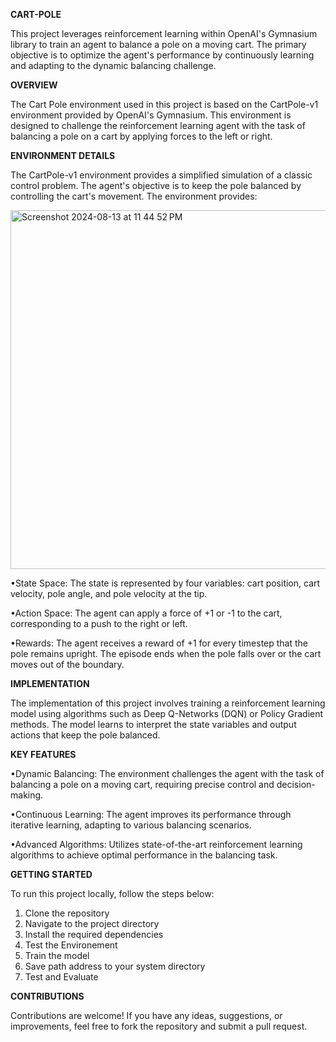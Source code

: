 **CART-POLE**

This project leverages reinforcement learning within OpenAI's Gymnasium library to train an agent to balance a pole on a moving cart. The primary objective is to optimize the agent's performance by continuously learning and adapting to the dynamic balancing challenge.

**OVERVIEW**

The Cart Pole environment used in this project is based on the CartPole-v1 environment provided by OpenAI's Gymnasium. This environment is designed to challenge the reinforcement learning agent with the task of balancing a pole on a cart by applying forces to the left or right.

**ENVIRONMENT DETAILS**

The CartPole-v1 environment provides a simplified simulation of a classic control problem. The agent's objective is to keep the pole balanced by controlling the cart's movement. The environment provides:

<img width="574" alt="Screenshot 2024-08-13 at 11 44 52 PM" src="https://github.com/user-attachments/assets/739b48bf-694c-49bb-bc40-4fb15fb4c504">

•State Space: The state is represented by four variables: cart position, cart velocity, pole angle, and pole velocity at the tip.

•Action Space: The agent can apply a force of +1 or -1 to the cart, corresponding to a push to the right or left.

•Rewards: The agent receives a reward of +1 for every timestep that the pole remains upright. The episode ends when the pole falls over or the cart moves out of the boundary.

**IMPLEMENTATION**

The implementation of this project involves training a reinforcement learning model using algorithms such as Deep Q-Networks (DQN) or Policy Gradient methods. The model learns to interpret the state variables and output actions that keep the pole balanced.

**KEY FEATURES**

•Dynamic Balancing: The environment challenges the agent with the task of balancing a pole on a moving cart, requiring precise control and decision-making.

•Continuous Learning: The agent improves its performance through iterative learning, adapting to various balancing scenarios.

•Advanced Algorithms: Utilizes state-of-the-art reinforcement learning algorithms to achieve optimal performance in the balancing task.

**GETTING STARTED**

To run this project locally, follow the steps below:
  1. Clone the repository
  2. Navigate to the project directory
  3. Install the required dependencies
  4. Test the Environement
  5. Train the model
  6. Save path address to your system directory
  7. Test and Evaluate

**CONTRIBUTIONS**

Contributions are welcome! If you have any ideas, suggestions, or improvements, feel free to fork the repository and submit a pull request.

